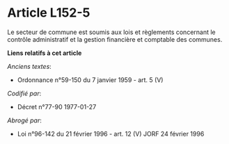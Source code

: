 # Article L152-5

Le secteur de commune est soumis aux lois et règlements concernant le contrôle administratif et la gestion financière et
comptable des communes.

**Liens relatifs à cet article**

_Anciens textes_:

  - Ordonnance n°59-150 du 7 janvier 1959 - art. 5 (V)

_Codifié par_:

  - Décret n°77-90 1977-01-27

_Abrogé par_:

  - Loi n°96-142 du 21 février 1996 - art. 12 (V) JORF 24 février 1996
